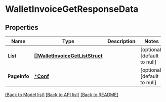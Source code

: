 # WalletInvoiceGetResponseData

## Properties
Name | Type | Description | Notes
------------ | ------------- | ------------- | -------------
**List** | [**[]WalletInvoiceGetListStruct**](WalletInvoiceGetListStruct.md) |  | [optional] [default to null]
**PageInfo** | [***Conf**](conf.md) |  | [optional] [default to null]

[[Back to Model list]](../README.md#documentation-for-models) [[Back to API list]](../README.md#documentation-for-api-endpoints) [[Back to README]](../README.md)



